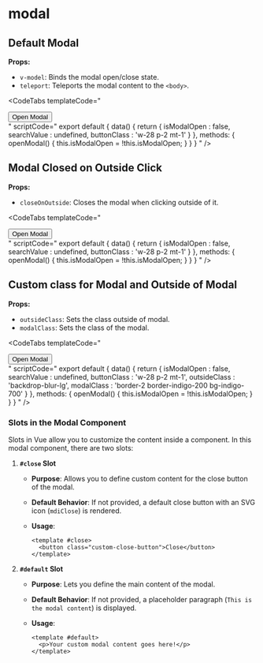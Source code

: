 # modal

## Default Modal

**Props:**

- `v-model`: Binds the modal open/close state.
- `teleport`: Teleports the modal content to the `<body>`.

<CodeTabs
  templateCode="
<div class='flex items-center justify-center'>
  <Button  @click='openModal' buttonClass='buttonClass' cleaner>Open Modal</button>
</div>
<modal v-model='isModalOpen'/>
"
scriptCode="
export default {
data() {
    return {
      isModalOpen : false,
      searchValue : undefined,
      buttonClass : 'w-28 p-2 mt-1'
    }
  },
  methods: {
    openModal() {
      this.isModalOpen = !this.isModalOpen;
    }
  }
}
"
/>

## Modal Closed on Outside Click

**Props:**

- `closeOnOutside`: Closes the modal when clicking outside of it.

<CodeTabs
  templateCode="
<div class='flex items-center justify-center'>
  <Button  @click='openModal' buttonClass='buttonClass' cleaner>Open Modal</button>
</div>
<modal v-model='isModalOpen' teleport='body' closeOnOutside/>
"
scriptCode="
export default {
data() {
    return {
      isModalOpen : false,
      searchValue : undefined,
      buttonClass : 'w-28 p-2 mt-1'
    }
  },
  methods: {
    openModal() {
      this.isModalOpen = !this.isModalOpen;
    }
  }
}
"
/>

## Custom class for Modal and Outside of Modal

**Props:**

- `outsideClass`: Sets the class outside of modal.
- `modalClass`: Sets the class of the modal.

<CodeTabs
  templateCode="
<div class='flex items-center justify-center'>
  <Button  @click='openModal' buttonClass='buttonClass' cleaner>Open Modal</button>
</div>
<modal v-model='isModalOpen' teleport='body' :outsideClass='outsideClass' :modalClass='modalClass'/>
"
scriptCode="
export default {
data() {
    return {
      isModalOpen : false,
      searchValue : undefined,
      buttonClass : 'w-28 p-2 mt-1',
      outsideClass : 'backdrop-blur-lg',
      modalClass : 'border-2 border-indigo-200 bg-indigo-700'
    }
  },
  methods: {
    openModal() {
      this.isModalOpen = !this.isModalOpen;
    }
  }
}
"
/>

### Slots in the Modal Component

Slots in Vue allow you to customize the content inside a component. In this modal component, there are two slots:

1. **`#close` Slot**  
   - **Purpose**: Allows you to define custom content for the close button of the modal.  
   - **Default Behavior**: If not provided, a default close button with an SVG icon (`mdiClose`) is rendered.  
   - **Usage**:

     ```vue
     <template #close>
       <button class="custom-close-button">Close</button>
     </template>
     ```

2. **`#default` Slot**  
   - **Purpose**: Lets you define the main content of the modal.  
   - **Default Behavior**: If not provided, a placeholder paragraph (`This is the modal content`) is displayed.  
   - **Usage**:

     ```vue
     <template #default>
       <p>Your custom modal content goes here!</p>
     </template>
     ```
